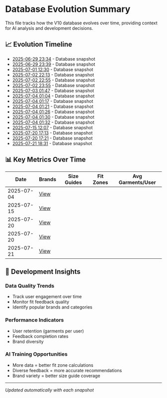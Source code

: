 # Database Evolution Summary

This file tracks how the V10 database evolves over time, providing context for AI analysis and development decisions.

## 📈 Evolution Timeline

- [2025-06-29 23:34](./database_evolution_20250629_233442.md) - Database snapshot
- [2025-06-29 23:39](./database_evolution_20250629_233902.md) - Database snapshot
- [2025-07-01 12:30](./database_evolution_20250701_123002.md) - Database snapshot
- [2025-07-02 22:13](./database_evolution_20250702_221300.md) - Database snapshot
- [2025-07-02 22:55](./database_evolution_20250702_225547.md) - Database snapshot
- [2025-07-02 23:55](./database_evolution_20250702_235502.md) - Database snapshot
- [2025-07-03 01:47](./database_evolution_20250703_014735.md) - Database snapshot
- [2025-07-04 01:04](./database_evolution_20250704_010441.md) - Database snapshot
- [2025-07-04 01:17](./database_evolution_20250704_011715.md) - Database snapshot
- [2025-07-04 01:21](./database_evolution_20250704_012127.md) - Database snapshot
- [2025-07-04 01:26](./database_evolution_20250704_012633.md) - Database snapshot
- [2025-07-04 01:30](./database_evolution_20250704_013055.md) - Database snapshot
- [2025-07-04 01:32](./database_evolution_20250704_013255.md) - Database snapshot
- [2025-07-15 12:07](./database_evolution_20250715_120724.md) - Database snapshot
- [2025-07-20 17:13](./database_evolution_20250720_171326.md) - Database snapshot
- [2025-07-20 17:21](./database_evolution_20250720_172114.md) - Database snapshot
- [2025-07-21 18:31](./database_evolution_20250721_183108.md) - Database snapshot

## 📊 Key Metrics Over Time

| Date | Brands | Size Guides | Fit Zones | Avg Garments/User |
|------|--------|------------|-----------|-------------------|
| 2025-07-04 | [View](./database_evolution_20250704_013255.md) | | | | |
| 2025-07-15 | [View](./database_evolution_20250715_120724.md) | | | | |
| 2025-07-20 | [View](./database_evolution_20250720_171326.md) | | | | |
| 2025-07-20 | [View](./database_evolution_20250720_172114.md) | | | | |
| 2025-07-21 | [View](./database_evolution_20250721_183108.md) | | | | |

## 🎯 Development Insights

### Data Quality Trends
- Track user engagement over time
- Monitor fit feedback quality
- Identify popular brands and categories

### Performance Indicators
- User retention (garments per user)
- Feedback completion rates
- Brand diversity

### AI Training Opportunities
- More data = better fit zone calculations
- Diverse feedback = more accurate recommendations
- Brand variety = better size guide coverage

---
*Updated automatically with each snapshot*
